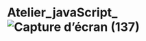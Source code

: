 # Atelier_javaScript_![Capture d’écran (137)](https://github.com/Rassoul1307/Atelier_javaScript_/assets/127935304/c1ac3f84-0c55-4a86-94d6-38601132e422)
